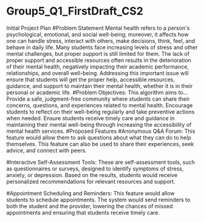 # Group5_Q1_FirstDraft_CS2
  Initial Project Plan
#Problem Statement
  Mental health refers to a person's psychological, emotional, and social well-being; moreover, it affects how one can handle stress, interact with others, make decisions, think, feel, and behave in daily life. Many students face increasing levels of stress and other mental challenges, but proper support is still limited for them. The lack of proper support and accessible resources often results in the deterioration of their mental health, negatively impacting their academic performance, relationships, and overall well-being. Addressing this important issue will ensure that students will get the proper help, accessible resources, guidance, and support to maintain their mental health, whether it is in their personal or academic life.
#Problem Objectives: This algorithm aims to…
  Provide a safe, judgment-free community where students can share their concerns, questions, and experiences related to mental health.
  Encourage students to reflect on their well-being regularly and take preventive actions when needed.
  Ensure students receive timely care and guidance in maintaining their mental well-being through increasing the accessibility of mental health services.
#Proposed Features
  #Anonymous Q&A Forum:
    This feature would allow them to ask questions about what they can do to help themselves. This feature can also be used to share their experiences, seek advice, and connect with peers.

  #Interactive Self-Assessment Tools:
    These are self-assessment tools, such as questionnaires or surveys, designed to identify symptoms of stress, anxiety, or depression. Based on the results, students would receive       personalized recommendations for relevant resources and support.

  #Appointment Scheduling and Reminders:
    This feature would allow students to schedule appointments. The system would send reminders to both the student and the provider, lowering the chances of missed appointments and ensuring that students receive timely care.

